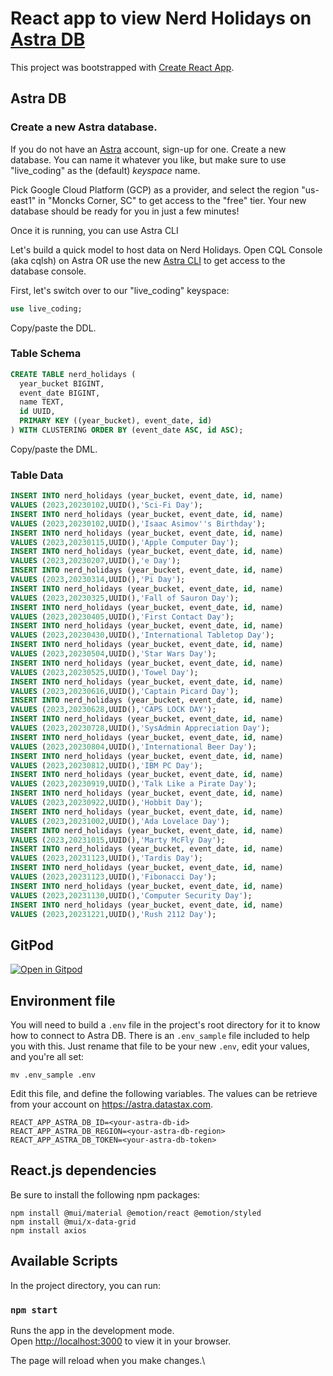 # React app to view Nerd Holidays on [Astra DB](https://astra.datastax.com/)

This project was bootstrapped with [Create React App](https://github.com/facebook/create-react-app).

## Astra DB

### Create a new Astra database.

If you do not have an [Astra](https://astra.datastax.com/) account, sign-up for one.  Create a new database.  You can name it whatever you like, but make sure to use "live_coding" as the (default) *keyspace* name.

Pick Google Cloud Platform (GCP) as a provider, and select the region "us-east1" in "Moncks Corner, SC" to get access to the "free" tier.  Your new database should be ready for you in just a few minutes!

Once it is running, you can use Astra CLI

Let's build a quick model to host data on Nerd Holidays.  Open CQL Console (aka cqlsh) on Astra OR use the new [Astra CLI](https://www.datastax.com/blog/introducing-cassandra-astra-cli) to get access to the database console.

First, let's switch over to our "live_coding" keyspace:

```sql
use live_coding;
```

Copy/paste the DDL.

### Table Schema
```sql
CREATE TABLE nerd_holidays (
  year_bucket BIGINT,
  event_date BIGINT,
  name TEXT,
  id UUID,
  PRIMARY KEY ((year_bucket), event_date, id)
) WITH CLUSTERING ORDER BY (event_date ASC, id ASC);
```

Copy/paste the DML.

### Table Data
```sql
INSERT INTO nerd_holidays (year_bucket, event_date, id, name)
VALUES (2023,20230102,UUID(),'Sci-Fi Day');
INSERT INTO nerd_holidays (year_bucket, event_date, id, name)
VALUES (2023,20230102,UUID(),'Isaac Asimov''s Birthday');
INSERT INTO nerd_holidays (year_bucket, event_date, id, name)
VALUES (2023,20230115,UUID(),'Apple Computer Day');
INSERT INTO nerd_holidays (year_bucket, event_date, id, name)
VALUES (2023,20230207,UUID(),'e Day');
INSERT INTO nerd_holidays (year_bucket, event_date, id, name)
VALUES (2023,20230314,UUID(),'Pi Day');
INSERT INTO nerd_holidays (year_bucket, event_date, id, name)
VALUES (2023,20230325,UUID(),'Fall of Sauron Day');
INSERT INTO nerd_holidays (year_bucket, event_date, id, name)
VALUES (2023,20230405,UUID(),'First Contact Day');
INSERT INTO nerd_holidays (year_bucket, event_date, id, name)
VALUES (2023,20230430,UUID(),'International Tabletop Day');
INSERT INTO nerd_holidays (year_bucket, event_date, id, name)
VALUES (2023,20230504,UUID(),'Star Wars Day');
INSERT INTO nerd_holidays (year_bucket, event_date, id, name)
VALUES (2023,20230525,UUID(),'Towel Day');
INSERT INTO nerd_holidays (year_bucket, event_date, id, name)
VALUES (2023,20230616,UUID(),'Captain Picard Day');
INSERT INTO nerd_holidays (year_bucket, event_date, id, name)
VALUES (2023,20230628,UUID(),'CAPS LOCK DAY');
INSERT INTO nerd_holidays (year_bucket, event_date, id, name)
VALUES (2023,20230728,UUID(),'SysAdmin Appreciation Day');
INSERT INTO nerd_holidays (year_bucket, event_date, id, name)
VALUES (2023,20230804,UUID(),'International Beer Day');
INSERT INTO nerd_holidays (year_bucket, event_date, id, name)
VALUES (2023,20230812,UUID(),'IBM PC Day');
INSERT INTO nerd_holidays (year_bucket, event_date, id, name)
VALUES (2023,20230919,UUID(),'Talk Like a Pirate Day');
INSERT INTO nerd_holidays (year_bucket, event_date, id, name)
VALUES (2023,20230922,UUID(),'Hobbit Day');
INSERT INTO nerd_holidays (year_bucket, event_date, id, name)
VALUES (2023,20231002,UUID(),'Ada Lovelace Day');
INSERT INTO nerd_holidays (year_bucket, event_date, id, name)
VALUES (2023,20231015,UUID(),'Marty McFly Day');
INSERT INTO nerd_holidays (year_bucket, event_date, id, name)
VALUES (2023,20231123,UUID(),'Tardis Day');
INSERT INTO nerd_holidays (year_bucket, event_date, id, name)
VALUES (2023,20231123,UUID(),'Fibonacci Day');
INSERT INTO nerd_holidays (year_bucket, event_date, id, name)
VALUES (2023,20231130,UUID(),'Computer Security Day');
INSERT INTO nerd_holidays (year_bucket, event_date, id, name)
VALUES (2023,20231221,UUID(),'Rush 2112 Day');
```

## GitPod ##

[![Open in Gitpod](https://gitpod.io/button/open-in-gitpod.svg)](https://gitpod.io/#https://github.com/datastaxdevs/workshop-nerd-holidays)

## Environment file

You will need to build a `.env` file in the project's root directory for it to know how to connect to Astra DB.  There is an `.env_sample` file included to help you with this.  Just rename that file to be your new `.env`, edit your values, and you're all set:

```
mv .env_sample .env
```

Edit this file, and define the following variables.  The values can be retrieve from your account on https://astra.datastax.com.

```
REACT_APP_ASTRA_DB_ID=<your-astra-db-id>
REACT_APP_ASTRA_DB_REGION=<your-astra-db-region>
REACT_APP_ASTRA_DB_TOKEN=<your-astra-db-token>
```

## React.js dependencies

Be sure to install the following npm packages:

```
npm install @mui/material @emotion/react @emotion/styled
npm install @mui/x-data-grid
npm install axios
```

## Available Scripts

In the project directory, you can run:

### `npm start`

Runs the app in the development mode.\
Open [http://localhost:3000](http://localhost:3000) to view it in your browser.

The page will reload when you make changes.\
